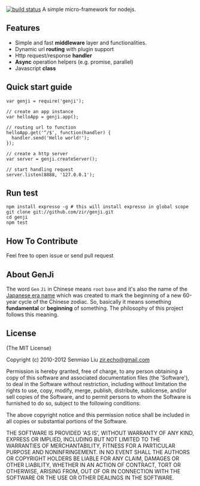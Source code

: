 [![build status](https://secure.travis-ci.org/zir/genji.png)](http://travis-ci.org/zir/genji)
A simple micro-framework for nodejs.

## Features
- Simple and fast **middleware** layer and functionalities.
- Dynamic url **routing** with plugin support
- Http request/response **handler**
- **Async** operation helpers (e.g. promise, parallel)
- Javascript **class**

## Quick start guide

    var genji = require('genji');

    // create an app instance
    var helloApp = genji.app();

    // routing url to function
    helloApp.get('^/$', function(handler) {
      handler.send('Hello world!');
    });

    // create a http server
    var server = genji.createServer();

    // start handling request
    server.listen(8888, '127.0.0.1');


## Run test

    npm install expresso -g # this will install expresso in global scope
    git clone git://github.com/zir/genji.git
    cd genji
    npm test

## How To Contribute

Feel free to open issue or send pull request


## About GenJi
The word `Gen` `Ji` in Chinese means `root` `base` and
it's also the name of the [Japanese era name](http://en.wikipedia.org/wiki/Genji#Era) which was created to mark the beginning of a new 60-year cycle of the Chinese zodiac.
So, basically it means something **fundamental** or **beginning** of something.
The philosophy of this project follows this meaning.







## License

(The MIT License)

Copyright (c) 2010-2012 Senmiao Liu <zir.echo@gmail.com>

Permission is hereby granted, free of charge, to any person obtaining
a copy of this software and associated documentation files (the
'Software'), to deal in the Software without restriction, including
without limitation the rights to use, copy, modify, merge, publish,
distribute, sublicense, and/or sell copies of the Software, and to
permit persons to whom the Software is furnished to do so, subject to
the following conditions:

The above copyright notice and this permission notice shall be
included in all copies or substantial portions of the Software.

THE SOFTWARE IS PROVIDED 'AS IS', WITHOUT WARRANTY OF ANY KIND,
EXPRESS OR IMPLIED, INCLUDING BUT NOT LIMITED TO THE WARRANTIES OF
MERCHANTABILITY, FITNESS FOR A PARTICULAR PURPOSE AND NONINFRINGEMENT.
IN NO EVENT SHALL THE AUTHORS OR COPYRIGHT HOLDERS BE LIABLE FOR ANY
CLAIM, DAMAGES OR OTHER LIABILITY, WHETHER IN AN ACTION OF CONTRACT,
TORT OR OTHERWISE, ARISING FROM, OUT OF OR IN CONNECTION WITH THE
SOFTWARE OR THE USE OR OTHER DEALINGS IN THE SOFTWARE.